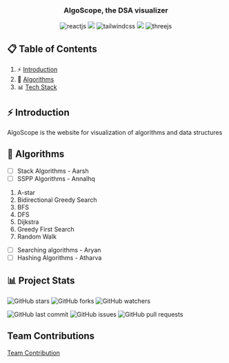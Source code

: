 <h3 align="center"> AlgoScope, the DSA visualizer </h3>

  <div align="center">
    <img src="https://img.shields.io/badge/React-20232A?style=for-the-badge&logo=react&logoColor=61DAFB" alt="reactjs" />
    <img src="https://img.shields.io/badge/TypeScript-3178C6?style=for-the-badge&logo=typescript&logoColor=white" />
    <img src="https://img.shields.io/badge/-Tailwind_CSS-black?style=for-the-badge&logoColor=white&logo=tailwindcss&color=06B6D4" alt="tailwindcss" />
    <img src="https://img.shields.io/badge/framer_motion-ffca28?style=for-the-badge&logo=framer&logoColor=%23ffffff&color=%237178f6" />
    <img src="https://img.shields.io/badge/-Three_JS-black?style=for-the-badge&logoColor=white&logo=threedotjs&color=000000" alt="threejs" />
  </div>

## 📋 <a name="table">Table of Contents</a>

1. ⚡ [Introduction](#introduction)
2. 🚀 [Algorithms](#features)
3. 📊 [Tech Stack](#project-stats)

## <a name="introduction">⚡ Introduction</a>
AlgoScope is the website for visualization of algorithms and data structures

## <a name="features">🚀 Algorithms </a>
- [ ] Stack Algorithms - Aarsh
- [ ] SSPP Algorithms - Annalhq
1. A-star
2. Bidirectional Greedy Search
3. BFS
4. DFS
5. Dijkstra
6. Greedy First Search
7. Random Walk
- [ ] Searching algorithms - Aryan
- [ ] Hashing Algorithms - Atharva

## <a name="project-stats">📊 Project Stats </a>

![GitHub stars](https://img.shields.io/github/stars/annalhq/algoscope?style=social)
![GitHub forks](https://img.shields.io/github/forks/annalhq/algoscope?style=social)
![GitHub watchers](https://img.shields.io/github/watchers/annalhq/algoscope?style=social)

![GitHub last commit](https://img.shields.io/github/last-commit/annalhq/algoscope)
![GitHub issues](https://img.shields.io/github/issues-raw/annalhq/algoscope)
![GitHub pull requests](https://img.shields.io/github/issues-pr/annalhq/algoscope)

## Team Contributions



[Team Contribution](https://github.com/annalhq/algoscope/graphs/contributors)

